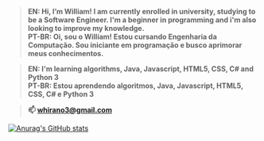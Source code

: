 >**EN:    Hi, I’m William! I am currently enrolled in university, studying to be a Software Engineer. I'm a beginner in programming and i'm also looking to improve my knowledge.** <br>
>**PT-BR: Oi, sou o William! Estou cursando Engenharia da Computação. Sou iniciante em programação e busco aprimorar meus conhecimentos.** 

>**EN:    I'm learning algorithms, Java, Javascript, HTML5, CSS, C# and Python 3** <br>
>**PT-BR: Estou aprendendo algoritmos, Java, Javascript, HTML5, CSS, C# e Python 3**

>**📫 whirano3@gmail.com** 

[![Anurag's GitHub stats](https://github-readme-stats.vercel.app/api?username=whirano4&count_private=true&hide=issues,contribs,prs&show_icons=true&theme=highcontrast)](https://github.com/anuraghazra/github-readme-stats)
